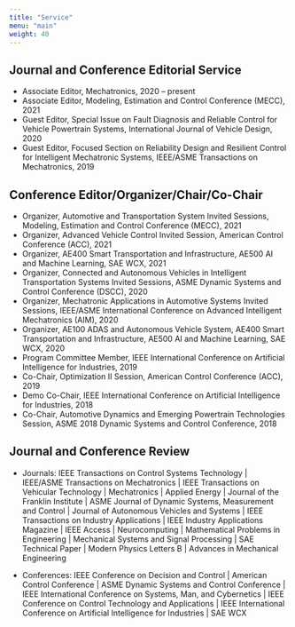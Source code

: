 ```yaml
---
title: "Service"
menu: "main"
weight: 40
---
```


## Journal and Conference Editorial Service
* Associate Editor, Mechatronics, 2020 – present
* Associate Editor, Modeling, Estimation and Control Conference (MECC), 2021
* Guest Editor, Special Issue on Fault Diagnosis and Reliable Control for Vehicle Powertrain Systems,
International Journal of Vehicle Design, 2020
* Guest Editor, Focused Section on Reliability Design and Resilient Control for Intelligent Mechatronic Systems, IEEE/ASME Transactions on Mechatronics, 2019

## Conference Editor/Organizer/Chair/Co-Chair
* Organizer, Automotive and Transportation System Invited Sessions, Modeling, Estimation and Control Conference (MECC), 2021
* Organizer, Advanced Vehicle Control Invited Session, American Control Conference (ACC), 2021
* Organizer, AE400 Smart Transportation and Infrastructure, AE500 AI and Machine Learning, SAE WCX, 2021
* Organizer, Connected and Autonomous Vehicles in Intelligent Transportation Systems Invited Sessions, ASME Dynamic Systems and Control Conference (DSCC), 2020
* Organizer, Mechatronic Applications in Automotive Systems Invited Sessions, IEEE/ASME International Conference on Advanced Intelligent Mechatronics (AIM), 2020
* Organizer, AE100 ADAS and Autonomous Vehicle System, AE400 Smart Transportation and Infrastructure, AE500 AI and Machine Learning, SAE WCX, 2020
* Program Committee Member, IEEE International Conference on Artificial Intelligence for Industries, 2019
* Co-Chair, Optimization II Session, American Control Conference (ACC), 2019
* Demo Co-Chair, IEEE International Conference on Artificial Intelligence for Industries, 2018
* Co-Chair, Automotive Dynamics and Emerging Powertrain Technologies Session, ASME 2018 Dynamic Systems and Control Conference, 2018

## Journal and Conference Review
*  Journals: IEEE Transactions on Control Systems Technology | IEEE/ASME Transactions on Mechatronics | IEEE Transactions on Vehicular Technology | Mechatronics | Applied Energy | Journal of the Franklin Institute | ASME Journal of Dynamic Systems, Measurement and Control | Journal of Autonomous Vehicles and Systems | IEEE Transactions on Industry Applications | IEEE Industry Applications Magazine | IEEE Access | Neurocomputing | Mathematical Problems in Engineering | Mechanical Systems and Signal Processing | SAE Technical Paper | Modern Physics Letters B | Advances in Mechanical Engineering

* Conferences: IEEE Conference on Decision and Control | American Control Conference | ASME Dynamic Systems and Control Conference | IEEE International Conference on Systems, Man, and Cybernetics | IEEE Conference on Control Technology and Applications | IEEE International Conference on Artificial Intelligence for Industries | SAE WCX


